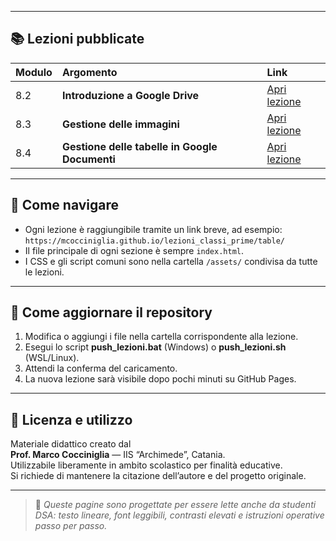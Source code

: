 
---

## 📚 Lezioni pubblicate

| Modulo | Argomento | Link |
|:-------|:-----------|:-----|
| 8.2 | **Introduzione a Google Drive** | [Apri lezione](https://mcocciniglia.github.io/lezioni_classi_prime/drive_intro/) |
| 8.3 | **Gestione delle immagini** | [Apri lezione](https://mcocciniglia.github.io/lezioni_classi_prime/images/) |
| 8.4 | **Gestione delle tabelle in Google Documenti** | [Apri lezione](https://mcocciniglia.github.io/lezioni_classi_prime/table/) |

---

## 🧭 Come navigare

- Ogni lezione è raggiungibile tramite un link breve, ad esempio:  
  `https://mcocciniglia.github.io/lezioni_classi_prime/table/`
- Il file principale di ogni sezione è sempre `index.html`.
- I CSS e gli script comuni sono nella cartella `/assets/` condivisa da tutte le lezioni.

---

## 🧰 Come aggiornare il repository

1. Modifica o aggiungi i file nella cartella corrispondente alla lezione.  
2. Esegui lo script **push_lezioni.bat** (Windows) o **push_lezioni.sh** (WSL/Linux).  
3. Attendi la conferma del caricamento.  
4. La nuova lezione sarà visibile dopo pochi minuti su GitHub Pages.

---

## 🧩 Licenza e utilizzo

Materiale didattico creato dal  
**Prof. Marco Cocciniglia** — IIS “Archimede”, Catania.  
Utilizzabile liberamente in ambito scolastico per finalità educative.  
Si richiede di mantenere la citazione dell’autore e del progetto originale.

---

> 💬 *Queste pagine sono progettate per essere lette anche da studenti DSA: testo lineare, font leggibili, contrasti elevati e istruzioni operative passo per passo.*

